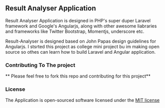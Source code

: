 ## Result Analyser Application
Result Analyser Application is designed in PHP's super duper Laravel framework and Google's Angularjs, along with other awesome liabraries and frameworks like Twitter Bootstrap, Momentjs, underscore etc.

Result-Analyser is designed based on John Papas design guidelines for Angularjs. I stsrted this project as college mini project bu im making open source so othes can learn how to build Laravel and Angular application.


### Contributing To The project

** Please feel free to fork this repo and contributing for this project**

### License

The Application is open-sourced software licensed under the [MIT license](http://opensource.org/licenses/MIT)
